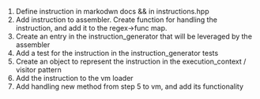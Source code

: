 1) Define instruction in markodwn docs && in instructions.hpp
2) Add instruction to assembler. Create function for handling the instruction, and add it to the regex->func map.
3) Create an entry in the instruction_generator that will be leveraged by the assembler
4) Add a test for the instruction in the instruction_generator tests
5) Create an object to represent the instruction in the execution_context / visitor pattern
6) Add the instruction to the vm loader
7) Add handling new method from step 5 to vm, and add its functionality 